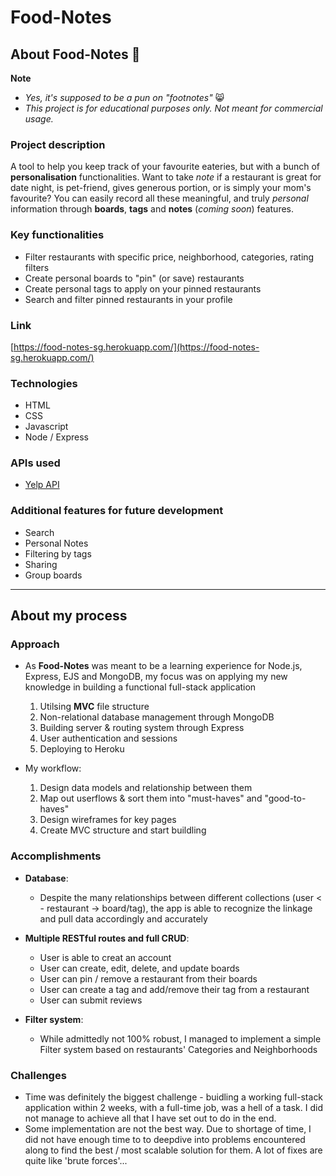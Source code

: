 # Food-Notes

## About **Food-Notes** 🍜

**Note** 
* _Yes, it's supposed to be a pun on "footnotes"_ 😸
* _This project is for educational purposes only. Not meant for commercial usage._

### Project description
A tool to help you keep track of your favourite eateries, but with a bunch of **personalisation** functionalities. Want to take _note_ if a restaurant is great for date night, is pet-friend, gives generous portion, or is simply your mom's favourite? You can easily record all these meaningful, and truly _personal_ information through **boards**, **tags** and **notes** (_coming soon_) features.

### Key functionalities
* Filter restaurants with specific price, neighborhood, categories, rating filters
* Create personal boards to "pin" (or save) restaurants
* Create personal tags to apply on your pinned restaurants
* Search and filter pinned restaurants in your profile

### Link
[https://food-notes-sg.herokuapp.com/](https://food-notes-sg.herokuapp.com/)

### Technologies
* HTML
* CSS
* Javascript
* Node / Express

### APIs used
* [Yelp API](https://www.yelp.com/developers/documentation/v3)

### Additional features for future development
* Search
* Personal Notes
* Filtering by tags
* Sharing
* Group boards

---

## About my process

### Approach
* As **Food-Notes** was meant to be a learning experience for Node.js, Express, EJS and MongoDB, my focus was on applying my new knowledge in building a functional full-stack application
  1. Utilsing **MVC** file structure
  2. Non-relational database management through MongoDB
  3. Building server & routing system through Express
  4. User authentication and sessions
  5. Deploying to Heroku  


* My workflow:
  1. Design data models and relationship between them
  2. Map out userflows & sort them into "must-haves" and "good-to-haves"
  3. Design wireframes for key pages
  4. Create MVC structure and start buildling

### Accomplishments
* **Database**:
  * Despite the many relationships between different collections (user < - restaurant -> board/tag), the app is able to recognize the linkage and pull data accordingly and accurately

* **Multiple RESTful routes and full CRUD**:
  * User is able to creat an account
  * User can create, edit, delete, and update boards
  * User can pin / remove a restaurant from their boards
  * User can create a tag and add/remove their tag from a restaurant
  * User can submit reviews

* **Filter system**:
  * While admittedly not 100% robust, I managed to implement a simple Filter system based on restaurants' Categories and Neighborhoods

### Challenges
* Time was definitely the biggest challenge - buidling a working full-stack application within 2 weeks, with a full-time job, was a hell of a task. I did not manage to achieve all that I have set out to do in the end.
* Some implementation are not the best way. Due to shortage of time, I did not have enough time to to deepdive into problems encountered along to find the best / most scalable solution for them. A lot of fixes are quite like 'brute forces'...